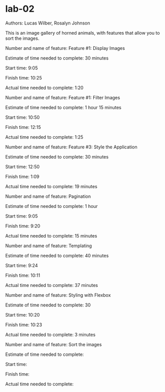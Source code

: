 # lab-02
Authors: Lucas Wilber, Rosalyn Johnson

This is an image gallery of horned animals, with features that allow you to sort the images.



Number and name of feature: Feature #1: Display Images

Estimate of time needed to complete: 30 minutes

Start time: 9:05

Finish time: 10:25

Actual time needed to complete: 1:20


Number and name of feature: Feature #1: Filter Images

Estimate of time needed to complete: 1 hour 15 minutes

Start time: 10:50

Finish time: 12:15

Actual time needed to complete: 1:25


Number and name of feature: Feature #3: Style the Application

Estimate of time needed to complete: 30 minutes

Start time: 12:50

Finish time: 1:09

Actual time needed to complete: 19 minutes


Number and name of feature: Pagination

Estimate of time needed to complete: 1 hour

Start time: 9:05

Finish time: 9:20

Actual time needed to complete: 15 minutes


Number and name of feature: Templating

Estimate of time needed to complete: 40 minutes

Start time: 9:24

Finish time: 10:11

Actual time needed to complete: 37 minutes


Number and name of feature: Styling with Flexbox

Estimate of time needed to complete: 30

Start time: 10:20

Finish time: 10:23

Actual time needed to complete: 3 minutes


Number and name of feature: Sort the images

Estimate of time needed to complete: 

Start time: 

Finish time: 

Actual time needed to complete: 